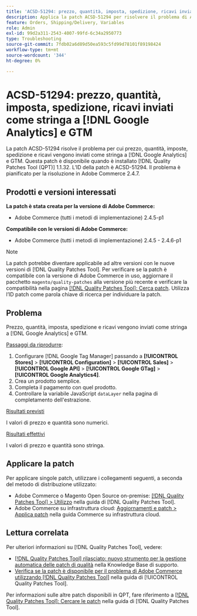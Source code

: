 ```yaml
---
title: 'ACSD-51294: prezzo, quantità, imposta, spedizione, ricavi inviati come stringa a  [!DNL Google Analytics]  e GTM'
description: Applica la patch ACSD-51294 per risolvere il problema di Adobe Commerce in cui prezzo, quantità, imposta, spedizione e ricavi vengono inviati come stringa a  [!DNL Google Analytics]  e GTM.
feature: Orders, Shipping/Delivery, Variables
role: Admin
exl-id: 99d2a311-2543-4007-99fd-6c34a2950773
type: Troubleshooting
source-git-commit: 7fdb02a6d89d50ea593c5fd99d78101f89198424
workflow-type: tm+mt
source-wordcount: '344'
ht-degree: 0%

---
```


# ACSD-51294: prezzo, quantità, imposta, spedizione, ricavi inviati come stringa a [!DNL Google Analytics] e GTM

La patch ACSD-51294 risolve il problema per cui prezzo, quantità, imposte, spedizione e ricavi vengono inviati come stringa a [!DNL Google Analytics] e GTM. Questa patch è disponibile quando è installato [!DNL Quality Patches Tool (QPT)] 1.1.32. L’ID della patch è ACSD-51294. Il problema è pianificato per la risoluzione in Adobe Commerce 2.4.7.

## Prodotti e versioni interessati

**La patch è stata creata per la versione di Adobe Commerce:**

* Adobe Commerce (tutti i metodi di implementazione) 2.4.5-p1

**Compatibile con le versioni di Adobe Commerce:**

* Adobe Commerce (tutti i metodi di implementazione) 2.4.5 - 2.4.6-p1

>[!NOTE]
>
>La patch potrebbe diventare applicabile ad altre versioni con le nuove versioni di [!DNL Quality Patches Tool]. Per verificare se la patch è compatibile con la versione di Adobe Commerce in uso, aggiornare il pacchetto `magento/quality-patches` alla versione più recente e verificare la compatibilità nella pagina [[!DNL Quality Patches Tool]: Cerca patch](<https://experienceleague.adobe.com/tools/commerce-quality-patches/index.html?lang=it>). Utilizza l’ID patch come parola chiave di ricerca per individuare la patch.

## Problema

Prezzo, quantità, imposta, spedizione e ricavi vengono inviati come stringa a [!DNL Google Analytics] e GTM.

<u>Passaggi da riprodurre</u>:

1. Configurare [!DNL Google Tag Manager] passando a **[!UICONTROL Stores]** > **[!UICONTROL Configuration]** > **[!UICONTROL Sales]** > **[!UICONTROL Google API]** > **[!UICONTROL Google GTag]** > **[!UICONTROL Google Analytics4]**.
2. Crea un prodotto semplice.
3. Completa il pagamento con quel prodotto.
4. Controllare la variabile JavaScript `dataLayer` nella pagina di completamento dell&#39;estrazione.

<u>Risultati previsti</u>

I valori di prezzo e quantità sono numerici.

<u>Risultati effettivi</u>

I valori di prezzo e quantità sono stringa.

## Applicare la patch

Per applicare singole patch, utilizzare i collegamenti seguenti, a seconda del metodo di distribuzione utilizzato:

* Adobe Commerce o Magento Open Source on-premise: [[!DNL Quality Patches Tool] > Utilizzo](/help/tools/quality-patches-tool/usage.md) nella guida di [!DNL Quality Patches Tool].
* Adobe Commerce su infrastruttura cloud: [Aggiornamenti e patch > Applica patch](https://experienceleague.adobe.com/docs/commerce-cloud-service/user-guide/develop/upgrade/apply-patches.html?lang=it) nella guida Commerce su infrastruttura cloud.

## Lettura correlata

Per ulteriori informazioni su [!DNL Quality Patches Tool], vedere:

* [[!DNL Quality Patches Tool] rilasciato: nuovo strumento per la gestione automatica delle patch di qualità](https://experienceleague.adobe.com/it/docs/commerce-operations/tools/quality-patches-tool/quality-patches-tool-to-self-serve-quality-patches) nella Knowledge Base di supporto.
* [Verifica se la patch è disponibile per il problema di Adobe Commerce utilizzando  [!DNL Quality Patches Tool]](/help/tools/quality-patches-tool/patches-available-in-qpt/check-patch-for-magento-issue-with-magento-quality-patches.md) nella guida di [!UICONTROL Quality Patches Tool].


Per informazioni sulle altre patch disponibili in QPT, fare riferimento a [[!DNL Quality Patches Tool]: Cercare le patch](<https://experienceleague.adobe.com/tools/commerce-quality-patches/index.html?lang=it>) nella guida di [!DNL Quality Patches Tool].
